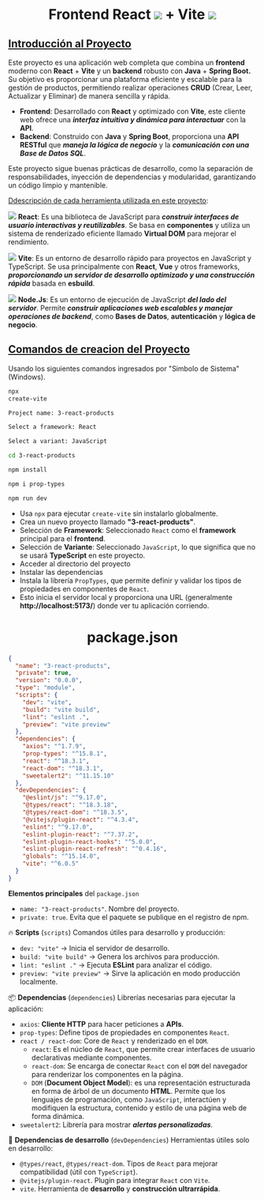 <h1 align="center">Frontend React <img src="https://skillicons.dev/icons?i=react&perline=14" /> + Vite <img src="https://skillicons.dev/icons?i=vite&perline=14" /></h1>
<h2><ins>Introducción al Proyecto</ins></h2>
<p>Este proyecto es una aplicación web completa que combina un <b>frontend</b> moderno con <b>React</b> + <b>Vite</b> y un <b>backend</b> robusto con <b>Java</b> + <b>Spring Boot.</b> Su objetivo es proporcionar una plataforma eficiente y escalable para la gestión de productos, permitiendo realizar operaciones <b>CRUD</b> (Crear, Leer, Actualizar y Eliminar) de manera sencilla y rápida.</p>

- **Frontend**: Desarrollado con **React** y optimizado con **Vite**, este cliente web ofrece una ***interfaz intuitiva y dinámica para interactuar*** con la **API**.
- **Backend**: Construido con **Java** y **Spring Boot**, proporciona una **API RESTful** que ***maneja la lógica de negocio*** y la ***comunicación con una Base de Datos SQL***.

 <p>Este proyecto sigue buenas prácticas de desarrollo, como la separación de responsabilidades, inyección de dependencias y modularidad, garantizando un código limpio y mantenible.</p>

<ins>Ddescripción de cada herramienta utilizada en este proyecto</ins>:

<img src="https://skillicons.dev/icons?i=react&perline=14" /> **React**: Es una biblioteca de JavaScript para ***construir interfaces de usuario interactivas y reutilizables***. Se basa en **componentes** y utiliza un sistema de renderizado eficiente llamado **Virtual DOM** para mejorar el rendimiento.

<img src="https://skillicons.dev/icons?i=vite&perline=14" /> **Vite**: Es un entorno de desarrollo rápido para proyectos en JavaScript y TypeScript. Se usa principalmente con **React**, **Vue** y otros frameworks, ***proporcionando un servidor de desarrollo optimizado y una construcción rápida*** basada en **esbuild**.

<img src="https://skillicons.dev/icons?i=nodejs&perline=14" /> **Node.Js**: Es un entorno de ejecución de JavaScript ***del lado del servidor***. Permite ***construir aplicaciones web escalables y manejar operaciones de backend***, como **Bases de Datos**, **autenticación** y **lógica de negocio**.

<h2><ins>Comandos de creacion del Proyecto</ins></h2>
<p>Usando los siguientes comandos ingresados por "Simbolo de Sistema" (Windows).</p> 

```bash
npx
create-vite
```
```bash
Project name: 3-react-products

Select a framework: React

Select a variant: JavaScript
```
```bash
cd 3-react-products
```
```bash
npm install
```
```bash
npm i prop-types
```
```bash
npm run dev
```
- Usa `npx` para ejecutar `create-vite` sin instalarlo globalmente.
- Crea un nuevo proyecto llamado **"3-react-products"**.
- Selección de **Framework**: Seleccionado `React` como el **framework** principal para el **frontend**.
- Selección de **Variante**: Seleccionado `JavaScript`, lo que significa que no se usará **TypeScript** en este proyecto.
- Acceder al directorio del proyecto
- Instalar las dependencias
- Instala la librería `PropTypes`, que permite definir y validar los tipos de propiedades en componentes de `React`.
- Esto inicia el servidor local y proporciona una URL (generalmente **http://localhost:5173/**) donde ver tu aplicación corriendo.

<h1 align="center">package.json</h1>

```json
{
  "name": "3-react-products",
  "private": true,
  "version": "0.0.0",
  "type": "module",
  "scripts": {
    "dev": "vite",
    "build": "vite build",
    "lint": "eslint .",
    "preview": "vite preview"
  },
  "dependencies": {
    "axios": "^1.7.9",
    "prop-types": "^15.8.1",
    "react": "^18.3.1",
    "react-dom": "^18.3.1",
    "sweetalert2": "^11.15.10"
  },
  "devDependencies": {
    "@eslint/js": "^9.17.0",
    "@types/react": "^18.3.18",
    "@types/react-dom": "^18.3.5",
    "@vitejs/plugin-react": "^4.3.4",
    "eslint": "^9.17.0",
    "eslint-plugin-react": "^7.37.2",
    "eslint-plugin-react-hooks": "^5.0.0",
    "eslint-plugin-react-refresh": "^0.4.16",
    "globals": "^15.14.0",
    "vite": "^6.0.5"
  }
}
```

 **Elementos principales** del `package.json`
- `name: "3-react-products"`. Nombre del proyecto.
- `private: true`. Evita que el paquete se publique en el registro de npm.

🔥 **Scripts** (`scripts`) Comandos útiles para desarrollo y producción:
- `dev: "vite"` → Inicia el servidor de desarrollo.
- `build: "vite build"` → Genera los archivos para producción.
- `lint: "eslint ."` → Ejecuta **ESLint** para analizar el código.
- `preview: "vite preview"` → Sirve la aplicación en modo producción localmente.

📦 **Dependencias** (`dependencies`) Librerías necesarias para ejecutar la aplicación:
- `axios`: **Cliente HTTP** para hacer peticiones a **APIs**.
- `prop-types`: Define tipos de propiedades en componentes `React`.
- `react / react-dom`: Core de `React` y renderizado en el `DOM`.
  - `react`: Es el núcleo de `React`, que permite crear interfaces de usuario declarativas mediante componentes.
  - `react-dom`: Se encarga de conectar `React` con el `DOM` del navegador para renderizar los componentes en la página.
  - `DOM` (**Document Object Model**): es una representación estructurada en forma de árbol de un documento **HTML**. Permite que los lenguajes de programación, como `JavaScript`, interactúen y modifiquen la estructura, contenido y estilo de una página web de forma dinámica. 
- `sweetalert2`: Librería para mostrar ***alertas personalizadas***.

🔧 **Dependencias de desarrollo** (`devDependencies`) Herramientas útiles solo en desarrollo:
- `@types/react`, `@types/react-dom`. Tipos de `React` para mejorar compatibilidad (útil con `TypeScript`).
- `@vitejs/plugin-react`. Plugin para integrar `React` con `Vite`.
- `vite`. Herramienta de **desarrollo** y **construcción ultrarrápida**.
